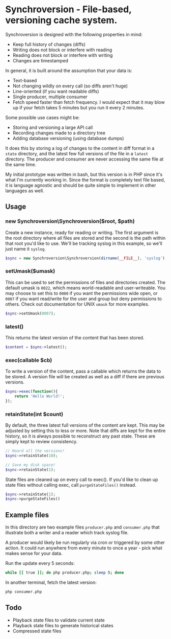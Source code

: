 Synchroversion - File-based, versioning cache system.
===================================================

Synchroversion is designed with the following properties in mind:

- Keep full history of changes (diffs)
- Writing does not block or interfere with reading
- Reading does not block or interfere with writing
- Changes are timestamped

In general, it is built around the assumption that your data is:

- Text-based
- Not changing wildly on every call (so diffs aren't huge)
- Line-oriented (if you want readable diffs)
- Single producer, multiple consumer
- Fetch speed faster than fetch frequency. I would expect that it may blow
  up if your fetch takes 5 minutes but you run it every 2 minutes.

Some possible use cases might be:

- Storing and versioning a large API call
- Recording changes made to a directory tree
- Adding database versioning (using database dumps)

It does this by storing a log of changes to the content in diff format in
a `state` directory, and the latest few full versions of the file in a `latest`
directory. The producer and consumer are never accessing the same file at the
same time.

My initial prototype was written in bash, but this version is in PHP since it's
what I'm currently working in. Since the format is completely text file based,
it is language agnostic and should be quite simple to implement in other
languages as well.

## Usage

### new Synchroversion\Synchroversion($root, $path)

Create a new instance, ready for reading or writing. The first argument is the
root directory where all files are stored and the second is the path within
that root you'd like to use. We'll be tracking syslog in this example, so we'll
just name it `syslog`.

```php
$sync = new Synchroversion\Synchroversion(dirname(__FILE__), 'syslog');
```

### setUmask($umask)

This can be used to set the permissions of files and directories created. The
default umask is `0022`, which means world-readable and user-writeable. You may
choose to set this to `0000` if you want the permissions wide open, or `0007`
if you want read/write for the user and group but deny permissions to others.
Check out documentation for UNIX `umask` for more examples.

```php
$sync->setUmask(0007);
```

### latest()

This returns the latest version of the content that has been stored.

```php
$content = $sync->latest();
```

### exec(callable $cb)

To write a version of the content, pass a callable which returns the data
to be stored. A version file will be created as well as a diff if there
are previous versions.

```php
$sync->exec(function(){
    return 'Hello World!';
});
```

### retainState(int $count)

By default, the three latest full versions of the content are kept. This may
be adjusted by setting this to less or more. Note that diffs are kept for the
entire history, so it is always possible to reconstruct any past state. These
are simply kept to review consistency.

```php
// Hoard all the versions!
$sync->retainState(10);

// Save my disk space!
$sync->retainState(1);
```

State files are cleaned up on every call to exec(). If you'd like to clean up
state files without calling exec, call `purgeStateFiles()` instead.

```php
$sync->retainState(1);
$sync->purgeStateFiles()
```

## Example files

In this directory are two example files `producer.php` and `consumer.php` that
illustrate both a writer and a reader which track syslog file.

A producer would likely be run regularly via cron or triggered by some other
action. It could run anywhere from every minute to once a year - pick what
makes sense for your data.

Run the update every 5 seconds:

```bash
while [[ true ]]; do php producer.php; sleep 5; done
```

In another terminal, fetch the latest version:

```bash
php consumer.php
```

## Todo

- Playback state files to validate current state
- Playback state files to generate historical states
- Compressed state files
